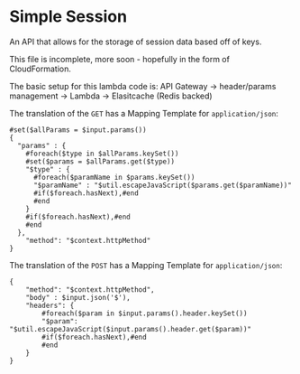 # Simple Session
An API that allows for the storage of session data based off of keys. 

This file is incomplete, more soon - hopefully in the form of CloudFormation.

The basic setup for this lambda code is:
API Gateway -> header/params management -> Lambda -> Elasitcache (Redis backed)

The translation of the `GET` has a Mapping Template for `application/json`:
```
#set($allParams = $input.params())
{
  "params" : {
    #foreach($type in $allParams.keySet())
    #set($params = $allParams.get($type))
    "$type" : {
      #foreach($paramName in $params.keySet())
      "$paramName" : "$util.escapeJavaScript($params.get($paramName))"
      #if($foreach.hasNext),#end
      #end
    }
    #if($foreach.hasNext),#end
    #end
  },
    "method": "$context.httpMethod"
}
```

The translation of the `POST` has a Mapping Template for `application/json`:
```
{
    "method": "$context.httpMethod",
    "body" : $input.json('$'),
    "headers": {
        #foreach($param in $input.params().header.keySet())
        "$param": "$util.escapeJavaScript($input.params().header.get($param))"
        #if($foreach.hasNext),#end
        #end
    }
}
```
